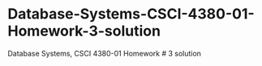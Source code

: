# Database-Systems-CSCI-4380-01-Homework-3-solution
Database Systems, CSCI 4380-01 Homework # 3 solution
